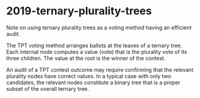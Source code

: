 # 2019-ternary-plurality-trees
Note on using ternary plurality trees as a voting method having an efficient audit.

The TPT voting method arranges ballots at the leaves of a ternary tree.
Each internal node computes a value (vote) that is the plurality vote of its
three children.  The value at the root is the winner of the contest.

An audit of a TPT contest outcome may require confirming that the relevant
plurality nodes have correct values.  In a typical case with only two candidates,
the relevant nodes constitute a binary tree that is a proper subset of the overall
ternary tree.

